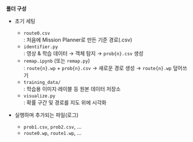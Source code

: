 **폴더 구성**

- 초기 세팅  
  - `route0.csv`  
    : 처음에 Mission Planner로 만든 기준 경로(.csv)  
  - `identifier.py`  
    : 영상 & 학습 데이터 → 객체 탐지 → `prob{n}.csv` 생성  
  - `remap.ipynb` (또는 `remap.py`)  
    : `route{n}.wp` + `prob{n}.csv` → 새로운 경로 생성 → `route{n}.wp` 덮어쓰기  
  - `training_data/`  
    : 학습용 이미지·레이블 등 원본 데이터 저장소  
  - `visualize.py`  
    : 확률 구간 및 경로를 지도 위에 시각화  



- 실행하며 추가되는 파일(로그)  
  - `prob1.csv`, `prob2.csv`, …  
  - `route0.wp`, `route1.wp`, …  
